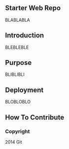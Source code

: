 ## Starter Web Repo

BLABLABLA
## Introduction

BLEBLEBLE

## Purpose

BLIBLIBLI

## Deployment

BLOBLOBLO

## How To Contribute

### Copyright

2014 Git